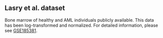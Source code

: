 ## Lasry et al. dataset

Bone marrow of healthy and AML individuals publicly available. This data has been log-transformed and normalized. For detailed information, please see [GSE185381](https://www.ncbi.nlm.nih.gov/geo/query/acc.cgi?acc=GSE185381).